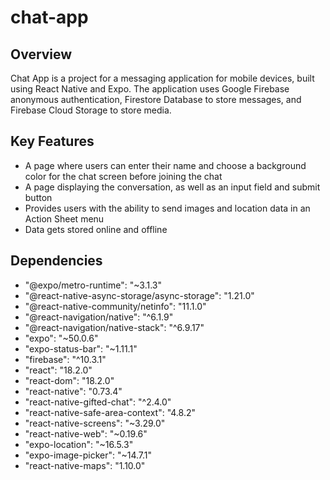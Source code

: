 # chat-app

## Overview
Chat App is a project for a messaging application for mobile devices, built using React Native and Expo. The application uses Google Firebase anonymous authentication, Firestore Database to store messages, and Firebase Cloud Storage to store media.

## Key Features
* A page where users can enter their name and choose a background color for the chat screen before joining the chat
* A page displaying the conversation, as well as an input field and submit button
* Provides users with the ability to send images and location data in an Action Sheet menu
* Data gets stored online and offline


## Dependencies
* "@expo/metro-runtime": "~3.1.3"
* "@react-native-async-storage/async-storage": "1.21.0"
* "@react-native-community/netinfo": "11.1.0"
* "@react-navigation/native": "^6.1.9"
* "@react-navigation/native-stack": "^6.9.17"
* "expo": "~50.0.6"
* "expo-status-bar": "~1.11.1"
* "firebase": "^10.3.1"
* "react": "18.2.0"
* "react-dom": "18.2.0"
* "react-native": "0.73.4"
* "react-native-gifted-chat": "^2.4.0"
* "react-native-safe-area-context": "4.8.2"
* "react-native-screens": "~3.29.0"
* "react-native-web": "~0.19.6"
* "expo-location": "~16.5.3"
* "expo-image-picker": "~14.7.1"
* "react-native-maps": "1.10.0"
